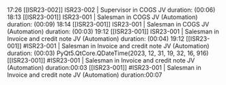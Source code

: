 17:26 [[ISR23-002]] ISR23-002 | Supervisor in COGS JV duration: (00:06)
18:13 [[ISR23-001]] ISR23-001 | Salesman in COGS JV (Automation) duration: (00:09)
18:14 [[ISR23-001]] ISR23-001 | Salesman in COGS JV (Automation) duration: (00:03)
19:12 [[ISR23-001]] ISR23-001 | Salesman in Invoice and credit note JV (Automation) duration: (00:04)
19:12 [[ISR23-001]] #ISR23-001 | Salesman in Invoice and credit note JV (Automation) duration: (00:03)
PyQt5.QtCore.QDateTime(2023, 12, 31, 19, 32, 16, 916) [[ISR23-001]] #ISR23-001 | Salesman in Invoice and credit note JV (Automation) duration:00:03
[[ISR23-001]] #ISR23-001 | Salesman in Invoice and credit note JV (Automation) duration:00:07
